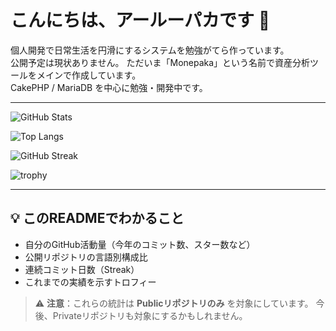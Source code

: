 # こんにちは、アールーパカです 🦙
個人開発で日常生活を円滑にするシステムを勉強がてら作っています。
<br>
公開予定は現状ありません。
ただいま「Monepaka」という名前で資産分析ツールをメインで作成しています。
<br>
CakePHP / MariaDB を中心に勉強・開発中です。

---

<!-- ▼GitHub Readme Stats : 総合ステータスカード
     Publicリポジトリのみを対象に、年間コミット数・スター数・フォーク数などを表示します -->
![GitHub Stats](https://github-readme-stats.vercel.app/api?username=aaruupaka&show_icons=true)

<!-- ▼Top Languages : 言語構成比
     公開リポジトリ内のコード量を言語別に集計して表示します
     → ファイルの拡張子を元に集計（行数ベース） -->
![Top Langs](https://github-readme-stats.vercel.app/api/top-langs/?username=aaruupaka&layout=compact)

<!-- ▼GitHub Streak Stats : 連続コミット日数
     連続してコミットした日数（現在のstreakと最長streak）を表示します -->
![GitHub Streak](https://streak-stats.demolab.com?user=aaruupaka)

<!-- ▼GitHub Profile Trophy : 貢献実績トロフィー
     フォロワー数・スター数・コミット数などをトロフィー風に可視化します -->
![trophy](https://github-profile-trophy.vercel.app/?username=aaruupaka&theme=gruvbox)

---

## 💡 このREADMEでわかること
- 自分のGitHub活動量（今年のコミット数、スター数など）
- 公開リポジトリの言語別構成比
- 連続コミット日数（Streak）
- これまでの実績を示すトロフィー

> ⚠️ **注意**：これらの統計は **Publicリポジトリのみ** を対象にしています。
>              今後、Privateリポジトリも対象にするかもしれません。

